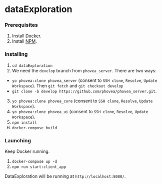 # dataExploration

### Prerequisites 

 1. Install [Docker](https://www.docker.com/).
 2. Install [NPM](https://www.npmjs.com/).

### Installing 

 1. `cd dataExploration`
 2. We need the `develop` branch from `phovea_server`. There are two ways:
   * `yo phovea:clone phovea_server` (consent to `SSH clone`, `Resolve`, `Update Workspace`). 
   Then `git fetch` and `git checkout develop`
   * `git clone -b develop https://github.com/phovea/phovea_server.git`.
 3. `yo phovea:clone phovea_core` (consent to `SSH clone`, `Resolve`, `Update Workspace`). 
 4. `yo phovea:clone phovea_ui` (consent to `SSH clone`, `Resolve`, `Update Workspace`). 
 5. `npm install`
 6. `docker-compose build`

### Launching

Keep Docker running.

1. `docker-compose up -d`
2. `npm run start:client_app`

DataExploration will be running at `http://localhost:8080/`.
